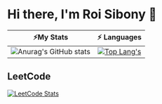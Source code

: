 # Hi there, I'm Roi Sibony 👋

|                                                                                    ⚡My Stats                                                                                      |                                                                                                    ⚡ Languages                                                                                                    |
|:----------------------------------------------------------------------------------------------------------------------------------------------------------------------------------------------:|:----------------------------------------------------------------------------------------------------------------------------------------------------------------------------------------------------------------:|
| ![Anurag's GitHub stats](https://github-readme-stats.vercel.app/api?username=Sibo523&show_icons=true&rank_icon=github&theme=dracula&icon_color=ff79c6&cache_seconds=180) | [![Top Lang's](https://github-readme-stats.vercel.app/api/top-langs/?username=Sibo523&hide=jupyter%20notebook&layout=compact&langs_count=6&card_width=450&theme=dracula)](https://github.com/anuraghazra/github-readme-stats&cache_seconds=180) |

## LeetCode

[![LeetCode Stats](https://leetcard.jacoblin.cool/Sibo532?&theme=dark&hide=ranking&ext=skills)](https://leetcode.com/Sibo532/&cache_seconds=180)

